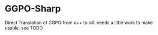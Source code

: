 # GGPO-Sharp

Direct Translation of GGPO from c++ to c#. needs a little work to make usable. see TODO
